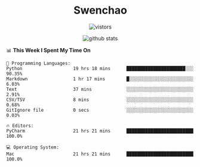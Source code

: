 <h1 align="center">Swenchao</h3>

<p align="center">
  <img src="https://visitor-badge.glitch.me/badge?page_id=Swenchao" alt="vistors" />
</p>

<p align="center">
  <img src="https://github-readme-stats.vercel.app/api?username=Swenchao&count_private=true&show_icons=true&theme=vue-dark&hide_title=true" alt="github stats" />
</p>

<!--START_SECTION:waka-->
📊 **This Week I Spent My Time On** 

```text
💬 Programming Languages: 
Python                   19 hrs 18 mins      ██████████████████████░░░   90.35% 
Markdown                 1 hr 17 mins        █░░░░░░░░░░░░░░░░░░░░░░░░   6.03% 
Text                     37 mins             ░░░░░░░░░░░░░░░░░░░░░░░░░   2.91% 
CSV/TSV                  8 mins              ░░░░░░░░░░░░░░░░░░░░░░░░░   0.68% 
GitIgnore file           0 secs              ░░░░░░░░░░░░░░░░░░░░░░░░░   0.03%

🔥 Editors: 
PyCharm                  21 hrs 21 mins      █████████████████████████   100.0%

💻 Operating System: 
Mac                      21 hrs 21 mins      █████████████████████████   100.0%

```


<!--END_SECTION:waka-->

